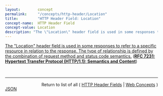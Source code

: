 ```yaml
---
layout:        concept
permalink:     "/concepts/http-header/Location"
title:         "HTTP Header Field: Location"
concept-name:  HTTP Header Field
concept-value: Location
description: "The \"Location\" header field is used in some responses to refer to a specific resource in relation to the response. The type of relationship is defined by the combination of request method and status code semantics."
---
```


[The "Location" header field is used in some responses to refer to a specific resource in relation to the response. The type of relationship is defined by the combination of request method and status code semantics.](https://datatracker.ietf.org/doc/html/rfc7231#section-7.1.2 "Read documentation for HTTP Header Field &#34;Location&#34;") (**[RFC 7231: Hypertext Transfer Protocol (HTTP/1.1): Semantics and Content](/specs/IETF/RFC/7231 "The Hypertext Transfer Protocol (HTTP) is an application-level protocol for distributed, collaborative, hypertext information systems. This document defines the semantics of HTTP/1.1 messages as expressed by request methods, request header fields, response status codes, and response header fields, along with the payload of messages (metadata and body content) and mechanisms for content negotiation.")**)

<br/>
<hr/>

<p style="float : left"><a href="./Location.json" title="JSON representing this particular Web Concept value">JSON</a></p>
<p style="text-align: right">Return to list of all ( <a href="../http-header/">HTTP Header Fields</a> | <a href="../">Web Concepts</a> )</p>
